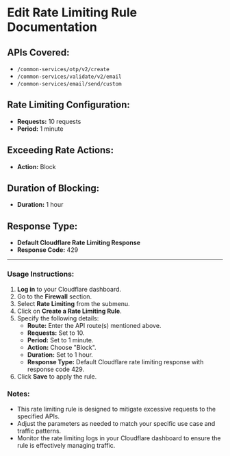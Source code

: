 # Edit Rate Limiting Rule Documentation

## APIs Covered:
- `/common-services/otp/v2/create`
- `/common-services/validate/v2/email`
- `/common-services/email/send/custom`

## Rate Limiting Configuration:
- **Requests:** 10 requests
- **Period:** 1 minute

## Exceeding Rate Actions:
- **Action:** Block

## Duration of Blocking:
- **Duration:** 1 hour

## Response Type:
- **Default Cloudflare Rate Limiting Response**
- **Response Code:** 429

---

### Usage Instructions:
1. **Log in** to your Cloudflare dashboard.
2. Go to the **Firewall** section.
3. Select **Rate Limiting** from the submenu.
4. Click on **Create a Rate Limiting Rule**.
5. Specify the following details:
   - **Route:** Enter the API route(s) mentioned above.
   - **Requests:** Set to 10.
   - **Period:** Set to 1 minute.
   - **Action:** Choose "Block".
   - **Duration:** Set to 1 hour.
   - **Response Type:** Default Cloudflare rate limiting response with response code 429.
6. Click **Save** to apply the rule.

### Notes:
- This rate limiting rule is designed to mitigate excessive requests to the specified APIs.
- Adjust the parameters as needed to match your specific use case and traffic patterns.
- Monitor the rate limiting logs in your Cloudflare dashboard to ensure the rule is effectively managing traffic.
